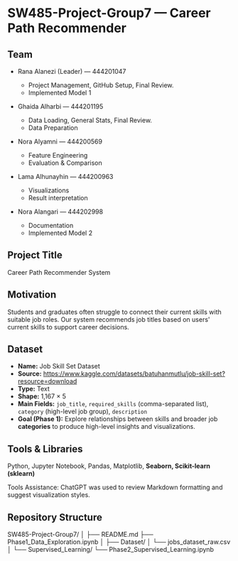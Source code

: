 # SW485-Project-Group7 — Career Path Recommender

## Team
* Rana Alanezi (Leader) — 444201047
  * Project Management, GitHub Setup, Final Review.
  * Implemented Model 1

* Ghaida Alharbi — 444201195
  * Data Loading, General Stats, Final Review.
  * Data Preparation

* Nora Alyamni — 444200569
  * Feature Engineering
  * Evaluation & Comparison

* Lama Alhunayhin — 444200963
  * Visualizations
  * Result interpretation

* Nora Alangari — 444202998
  * Documentation
  * Implemented Model 2

## Project Title
Career Path Recommender System

## Motivation
Students and graduates often struggle to connect their current skills with suitable job roles.
Our system recommends job titles based on users' current skills to support career decisions.

## Dataset
- **Name:** Job Skill Set Dataset
- **Source:** https://www.kaggle.com/datasets/batuhanmutlu/job-skill-set?resource=download
- **Type:** Text
- **Shape:** 1,167 × 5
- **Main Fields:** `job_title`, `required_skills` (comma-separated list), `category` (high-level job group), `description`
- **Goal (Phase 1):** Explore relationships between skills and broader job **categories** to produce high-level insights and visualizations.

## Tools & Libraries
Python, Jupyter Notebook, Pandas, Matplotlib, **Seaborn, Scikit-learn (sklearn)**

Tools Assistance:
ChatGPT was used to review Markdown formatting and suggest visualization styles.


## Repository Structure
SW485-Project-Group7/
│
├── README.md
├── Phase1_Data_Exploration.ipynb
│
├── Dataset/
│   └── jobs_dataset_raw.csv
│
└── Supervised_Learning/
    └── Phase2_Supervised_Learning.ipynb
